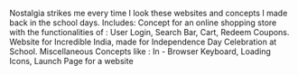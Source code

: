 Nostalgia strikes me every time I look these websites and concepts I made back in the school days.
Includes:
Concept for an online shopping store with the functionalities of : User Login, Search Bar, Cart, Redeem Coupons. 
Website for Incredible India, made for Independence Day Celebration at School.
Miscellaneous Concepts like : In - Browser Keyboard, Loading Icons, Launch Page for a website
